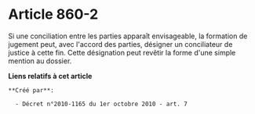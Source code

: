 # Article 860-2

Si une conciliation entre les parties apparaît envisageable, la formation de jugement peut, avec l'accord des parties,
désigner un conciliateur de justice à cette fin. Cette désignation peut revêtir la forme d'une simple mention au dossier.

**Liens relatifs à cet article**

	**Créé par**:

	  - Décret n°2010-1165 du 1er octobre 2010 - art. 7
